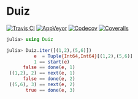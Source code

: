 # Duiz

  [![Travis CI](https://api.travis-ci.org/wookay/Duiz.jl.svg?branch=master)](https://travis-ci.org/wookay/Duiz.jl)
  [![AppVeyor](https://ci.appveyor.com/api/projects/status/8149pgwicks5ssvs?svg=true)](https://ci.appveyor.com/project/wookay/duiz-jl)
  [![Codecov](https://codecov.io/gh/wookay/Duiz.jl/branch/master/graph/badge.svg)](https://codecov.io/gh/wookay/Duiz.jl)
  [![Coveralls](https://coveralls.io/repos/github/wookay/Duiz.jl/badge.svg?branch=master)](https://coveralls.io/github/wookay/Duiz.jl?branch=master)


```julia
julia> using Duiz

julia> Duiz.iter([(1,2),(5,6)])
          e  = Tuple{Int64,Int64}[(1,2),(5,6)]
          1 == start(e)
      false == done(e, 1)
 ((1,2), 2) == next(e, 1)
      false == done(e, 2)
 ((5,6), 3) == next(e, 2)
       true == done(e, 3)
```
